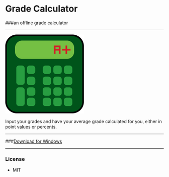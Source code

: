 # Grade Calculator

###an offline grade calculator

***


<img style="width: 250px;" src="https://raw.githubusercontent.com/rlingineni/GradeCalculator/master/images/logo.png">

Input your grades and have your average grade calculated for you, either in point values or percents.

***

###<a href="https://github.com/rlingineni/GradeCalculator/raw/master/GradeCalculator/bin/Release/GradeCalculator.exe">Download for Windows</a>

***
### License

 * MIT